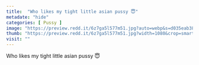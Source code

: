 ```yaml
---
title:  "Who likes my tight little asian pussy 😇"
metadate: "hide"
categories: [ Pussy ]
image: "https://preview.redd.it/6z7ga5l577m51.jpg?auto=webp&s=d035eab38c134f967759697c24a4a4c0b258ecf1"
thumb: "https://preview.redd.it/6z7ga5l577m51.jpg?width=1080&crop=smart&auto=webp&s=3eb6f43c7a9ff5d39c2261f75a8ee8900d91d70f"
visit: ""
---
```

Who likes my tight little asian pussy 😇
